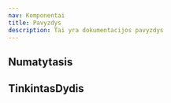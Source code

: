 ```yaml
---
nav: Komponentai
title: Pavyzdys
description: Tai yra dokumentacijos pavyzdys
---
```


## Numatytasis

<code src="./demos/index.tsx" nopadding></code>

## TinkintasDydis

<code src="./demos/CustomSize.tsx" nopadding></code>
